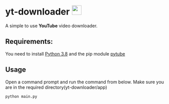 # yt-downloader <img src="https://i.imgur.com/vRz9BFk.png" width="30px">

A simple to use **YouTube** video downloader.

## Requirements:
You need to install [Python 3.8](https://www.python.org/) and the pip module [pytube](https://pypi.org/project/pytube/)


## Usage
Open a command prompt and run the command from below. Make sure you are in the required directory(yt-downloader/app)
```bash
python main.py
```

